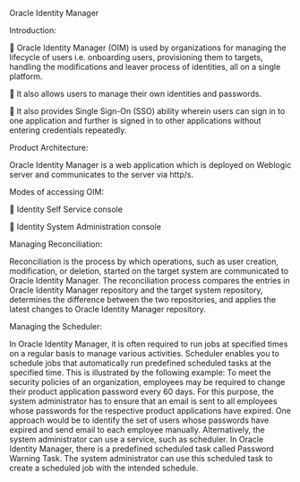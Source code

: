 Oracle Identity Manager


Introduction:

	Oracle Identity Manager (OIM) is used by organizations for managing the lifecycle of users i.e. onboarding users, provisioning them to targets, handling the modifications and leaver process of identities, all on a single platform.

	It also allows users to manage their own identities and passwords.

	It also provides Single Sign-On (SSO) ability wherein users can sign in to one application and further is signed in to other applications without entering credentials repeatedly.


Product Architecture:

Oracle Identity Manager is a web application which is deployed on Weblogic server and communicates to the server via http/s.


Modes of accessing OIM:

	Identity Self Service console

	Identity System Administration console


Managing Reconciliation:

Reconciliation is the process by which operations, such as user creation, modification, or deletion, started on the target system are communicated to Oracle Identity Manager. The reconciliation process compares the entries in Oracle Identity Manager repository and the target system repository, determines the difference between the two repositories, and applies the latest changes to Oracle Identity Manager repository.


Managing the Scheduler:

In Oracle Identity Manager, it is often required to run jobs at specified times on a regular basis to manage various activities. Scheduler enables you to schedule jobs that automatically run predefined scheduled tasks at the specified time. This is illustrated by the following example:
To meet the security policies of an organization, employees may be required to change their product application password every 60 days. For this purpose, the system administrator has to ensure that an email is sent to all employees whose passwords for the respective product applications have expired. One approach would be to identify the set of users whose passwords have expired and send email to each employee manually. Alternatively, the system administrator can use a service, such as scheduler. In Oracle Identity Manager, there is a predefined scheduled task called Password Warning Task. The system administrator can use this scheduled task to create a scheduled job with the intended schedule.

